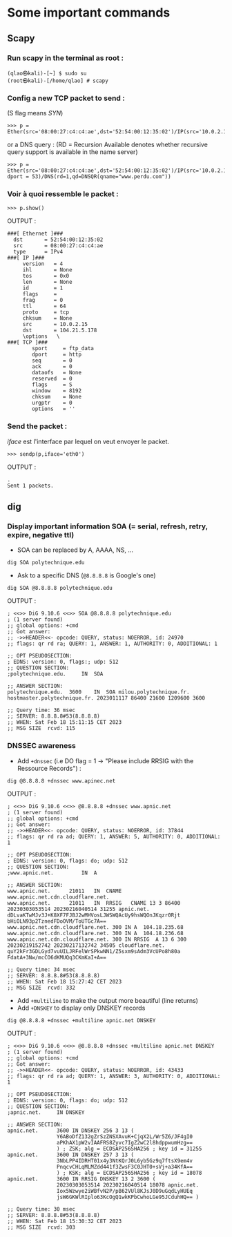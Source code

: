# Some important commands


## Scapy


### Run scapy in the terminal as root :
```
(qlao㉿kali)-[~] $ sudo su            
(root㉿kali)-[/home/qlao] # scapy
```

### Config a new TCP packet to send :

(S flag means _SYN_)
```       
>>> p = Ether(src='08:00:27:c4:c4:ae',dst='52:54:00:12:35:02')/IP(src='10.0.2.15',dst='104.21.5.178')/TCP(dport=80,flags='S')
```
or a DNS query : (RD = Recursion Available denotes whether recursive query support is available in the name server)
```       
>>> p = Ether(src='08:00:27:c4:c4:ae',dst='52:54:00:12:35:02')/IP(src='10.0.2.15',dst='129.104.201.59')/UDP(sport=43228, dport = 53)/DNS(rd=1,qd=DNSQR(qname="www.perdu.com"))
```

### Voir à quoi ressemble le packet :
```
>>> p.show()
```

OUTPUT :
```
###[ Ethernet ]### 
  dst       = 52:54:00:12:35:02
  src       = 08:00:27:c4:c4:ae
  type      = IPv4
###[ IP ]### 
     version   = 4
     ihl       = None
     tos       = 0x0
     len       = None
     id        = 1
     flags     = 
     frag      = 0
     ttl       = 64
     proto     = tcp
     chksum    = None
     src       = 10.0.2.15
     dst       = 104.21.5.178
     \options   \
###[ TCP ]### 
        sport     = ftp_data
        dport     = http
        seq       = 0
        ack       = 0
        dataofs   = None
        reserved  = 0
        flags     = S
        window    = 8192
        chksum    = None
        urgptr    = 0
        options   = ''
```

### Send the packet : 
_iface_ est l'interface par lequel on veut envoyer le packet.
```       
>>> sendp(p,iface='eth0')
```  

OUTPUT :
```  
.
Sent 1 packets.
```


## dig

### Display important information SOA (= serial, refresh, retry, expire, negative ttl)
* SOA can be replaced by A, AAAA, NS, ...
```
dig SOA polytechnique.edu
```
* Ask to a specific DNS (`@8.8.8.8` is Google's one)
```
dig SOA @8.8.8.8 polytechnique.edu
```

OUTPUT :
```
; <<>> DiG 9.10.6 <<>> SOA @8.8.8.8 polytechnique.edu
; (1 server found)
;; global options: +cmd
;; Got answer:
;; ->>HEADER<<- opcode: QUERY, status: NOERROR, id: 24970
;; flags: qr rd ra; QUERY: 1, ANSWER: 1, AUTHORITY: 0, ADDITIONAL: 1

;; OPT PSEUDOSECTION:
; EDNS: version: 0, flags:; udp: 512
;; QUESTION SECTION:
;polytechnique.edu.		IN	SOA

;; ANSWER SECTION:
polytechnique.edu.	3600	IN	SOA	milou.polytechnique.fr. hostmaster.polytechnique.fr. 2023011117 86400 21600 1209600 3600

;; Query time: 36 msec
;; SERVER: 8.8.8.8#53(8.8.8.8)
;; WHEN: Sat Feb 18 15:11:15 CET 2023
;; MSG SIZE  rcvd: 115
```

### DNSSEC awareness
* Add `+dnssec` (i.e DO flag = 1 -> "Please include RRSIG with the Ressource Records") :
```
dig @8.8.8.8 +dnssec www.apinec.net
```
OUTPUT :
```
; <<>> DiG 9.10.6 <<>> @8.8.8.8 +dnssec www.apnic.net
; (1 server found)
;; global options: +cmd
;; Got answer:
;; ->>HEADER<<- opcode: QUERY, status: NOERROR, id: 37844
;; flags: qr rd ra ad; QUERY: 1, ANSWER: 5, AUTHORITY: 0, ADDITIONAL: 1

;; OPT PSEUDOSECTION:
; EDNS: version: 0, flags: do; udp: 512
;; QUESTION SECTION:
;www.apnic.net.			IN	A

;; ANSWER SECTION:
www.apnic.net.		21011	IN	CNAME	www.apnic.net.cdn.cloudflare.net.
www.apnic.net.		21011	IN	RRSIG	CNAME 13 3 86400 20230303053514 20230216040514 31255 apnic.net. dDLvaKTwMJv3J+K8XF7FJBJ2wMHVosLJWSWQAcUy9hsWQOnJKqzr0Rjt bHiOLN93p2TznedFDoOVM/ToUTGc7A==
www.apnic.net.cdn.cloudflare.net. 300 IN A	104.18.235.68
www.apnic.net.cdn.cloudflare.net. 300 IN A	104.18.236.68
www.apnic.net.cdn.cloudflare.net. 300 IN RRSIG	A 13 6 300 20230219152742 20230217132742 34505 cloudflare.net. quY2kFr3GDLGyd7vuUILJRFelWrSPkwNN1/Z5sxm9sAdm3VcUPo8h80a FdatA+3Nw/mcCO6dKMUQq3CKmKaI+A==

;; Query time: 34 msec
;; SERVER: 8.8.8.8#53(8.8.8.8)
;; WHEN: Sat Feb 18 15:27:42 CET 2023
;; MSG SIZE  rcvd: 332
```

* Add `+multiline` to make the output more beautiful (line returns)
* Add `+DNSKEY` to display only DNSKEY records
```
dig @8.8.8.8 +dnssec +multiline apnic.net DNSKEY 
```

OUTPUT :
```
; <<>> DiG 9.10.6 <<>> @8.8.8.8 +dnssec +multiline apnic.net DNSKEY
; (1 server found)
;; global options: +cmd
;; Got answer:
;; ->>HEADER<<- opcode: QUERY, status: NOERROR, id: 43433
;; flags: qr rd ra ad; QUERY: 1, ANSWER: 3, AUTHORITY: 0, ADDITIONAL: 1

;; OPT PSEUDOSECTION:
; EDNS: version: 0, flags: do; udp: 512
;; QUESTION SECTION:
;apnic.net.		IN DNSKEY

;; ANSWER SECTION:
apnic.net.		3600 IN	DNSKEY 256 3 13 (
				Y6ABoDfZ132gZrSzZNSXAvuK+CjqX2L/Wr5Z6/JF4gI0
				aPKhAX1pW2vIAAFRS8Zyvc7IgZ2wC2l8hdppwumHzg==
				) ; ZSK; alg = ECDSAP256SHA256 ; key id = 31255
apnic.net.		3600 IN	DNSKEY 257 3 13 (
				3NbLPP4IDRHT01x4y3NtKQrJ0L6yb5Gz9q7ftsX9em4v
				PnqcvCHLqMLMZdd441f3ZwsF3C0JHT0+sVj+a34KfA==
				) ; KSK; alg = ECDSAP256SHA256 ; key id = 18078
apnic.net.		3600 IN	RRSIG DNSKEY 13 2 3600 (
				20230303053514 20230216040514 18078 apnic.net.
				Iox5Wzwye2iWBfvN2P/pB62VUl8KJsJ0D9uGqdLyHUEq
				jsW6GKWlRIplo63KcOgQ1wkKPbCwhoLGe95JCduhHQ== )

;; Query time: 30 msec
;; SERVER: 8.8.8.8#53(8.8.8.8)
;; WHEN: Sat Feb 18 15:30:32 CET 2023
;; MSG SIZE  rcvd: 303
```
